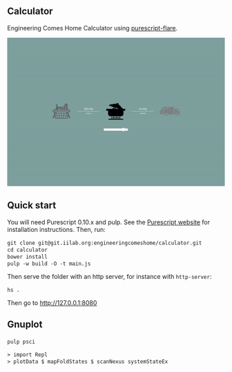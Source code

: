 ## Calculator

Engineering Comes Home Calculator using [purescript-flare](https://github.com/sharkdp/purescript-flare).

![](images/screencap.gif)

## Quick start

You will need Purescript 0.10.x and pulp. See the [Purescript website](http://www.purescript.org/download/) for installation instructions. Then, run:

```
git clone git@git.iilab.org:engineeringcomeshome/calculator.git
cd calculator
bower install
pulp -w build -O -t main.js
```

Then serve the folder with an http server, for instance with `http-server`:
```
hs .
```

Then go to http://127.0.0.1:8080

## Gnuplot

`pulp psci`

```
> import Repl
> plotData $ mapFoldStates $ scanNexus systemStateEx
```
